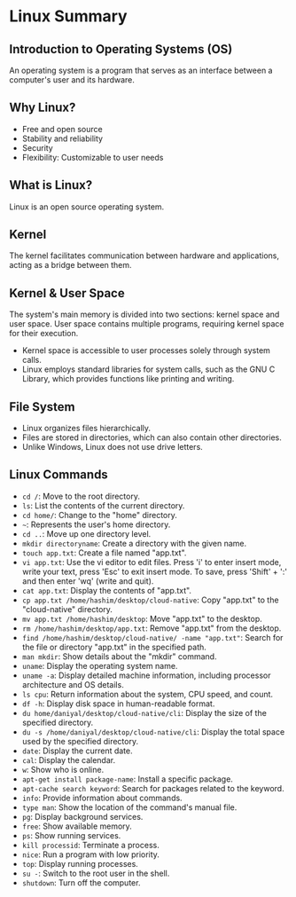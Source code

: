 # Linux Summary

## Introduction to Operating Systems (OS)
An operating system is a program that serves as an interface between a computer's user and its hardware.

## Why Linux?
- Free and open source
- Stability and reliability
- Security
- Flexibility: Customizable to user needs

## What is Linux?
Linux is an open source operating system.

## Kernel
The kernel facilitates communication between hardware and applications, acting as a bridge between them.

## Kernel & User Space
The system's main memory is divided into two sections: kernel space and user space. User space contains multiple programs, requiring kernel space for their execution. 
- Kernel space is accessible to user processes solely through system calls.
- Linux employs standard libraries for system calls, such as the GNU C Library, which provides functions like printing and writing.

## File System
- Linux organizes files hierarchically.
- Files are stored in directories, which can also contain other directories.
- Unlike Windows, Linux does not use drive letters.

## Linux Commands
- `cd /`: Move to the root directory.
- `ls`: List the contents of the current directory.
- `cd home/`: Change to the "home" directory.
- `~`: Represents the user's home directory.
- `cd ..`: Move up one directory level.
- `mkdir directoryname`: Create a directory with the given name.
- `touch app.txt`: Create a file named "app.txt".
- `vi app.txt`: Use the vi editor to edit files. Press 'i' to enter insert mode, write your text, press 'Esc' to exit insert mode. To save, press 'Shift' + ':' and then enter 'wq' (write and quit).
- `cat app.txt`: Display the contents of "app.txt".
- `cp app.txt /home/hashim/desktop/cloud-native`: Copy "app.txt" to the "cloud-native" directory.
- `mv app.txt /home/hashim/desktop`: Move "app.txt" to the desktop.
- `rm /home/hashim/desktop/app.txt`: Remove "app.txt" from the desktop.
- `find /home/hashim/desktop/cloud-native/ -name "app.txt"`: Search for the file or directory "app.txt" in the specified path.
- `man mkdir`: Show details about the "mkdir" command.
- `uname`: Display the operating system name.
- `uname -a`: Display detailed machine information, including processor architecture and OS details.
- `ls cpu`: Return information about the system, CPU speed, and count.
- `df -h`: Display disk space in human-readable format.
- `du home/daniyal/desktop/cloud-native/cli`: Display the size of the specified directory.
- `du -s /home/daniyal/desktop/cloud-native/cli`: Display the total space used by the specified directory.
- `date`: Display the current date.
- `cal`: Display the calendar.
- `w`: Show who is online.
- `apt-get install package-name`: Install a specific package.
- `apt-cache search keyword`: Search for packages related to the keyword.
- `info`: Provide information about commands.
- `type man`: Show the location of the command's manual file.
- `pg`: Display background services.
- `free`: Show available memory.
- `ps`: Show running services.
- `kill processid`: Terminate a process.
- `nice`: Run a program with low priority.
- `top`: Display running processes.
- `su -`: Switch to the root user in the shell.
- `shutdown`: Turn off the computer.
